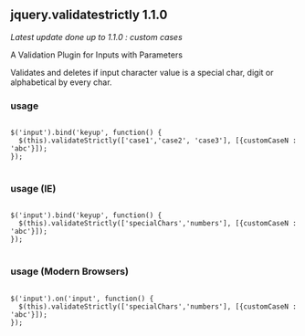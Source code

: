## jquery.validatestrictly 1.1.0
<i>Latest update done up to 1.1.0 : custom cases</i>

A Validation Plugin for Inputs with Parameters

Validates and deletes if input character value is a special char, digit or alphabetical by every char.

### usage
<pre lang="javascript">
<code>
$('input').bind('keyup', function() {
  $(this).validateStrictly(['case1','case2', 'case3'], [{customCaseN : 'abc'}]);
});
</code>
</pre>

### usage (IE)
<pre lang="javascript">
<code>
$('input').bind('keyup', function() {
  $(this).validateStrictly(['specialChars','numbers'], [{customCaseN : 'abc'}]);
});
</code>
</pre>


### usage (Modern Browsers)
<pre lang="javascript">
<code>
$('input').on('input', function() {
  $(this).validateStrictly(['specialChars','numbers'], [{customCaseN : 'abc'}]);
});
</code>
</pre>
